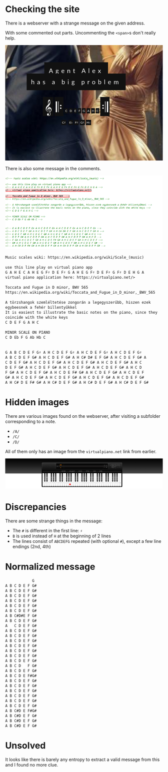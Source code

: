 # Checking the site

There is a webserver with a strange message on the given address.

With some commented out parts. Uncommenting the `<span>`s don't really help.

![](screenshots/1.png)

There is also some message in the comments.

![](screenshots/2.png)

```
Music scales wiki: https://en.wikipedia.org/wiki/Scale_(music)

use this line play on virtual piano app
G A H E C A H E G F♯ D E F♯ G A H E G F♯ D E F♯ G F♯ D E H G A
virtual piano application here: https://virtualpiano.net/>

Toccata and Fugue in D minor, BWV 565 
https://en.wikipedia.org/wiki/Toccata_and_Fugue_in_D_minor,_BWV_565

A törzshangok szemléltetése zongorán a legegyszerűbb, hiszen ezek egybeesnek a fehér billentyűkkel
It is easiest to illustrate the basic notes on the piano, since they coincide with the white keys
C D E F G A H C

MINOR SCALE ON PIANO
C D Eb F G Ab Hb C 


G A B C D E F G♯ A H C D E F G♯ A H C D E F G♯ A H C D E F G♯
A B C D E F G# A H C D E F G# A H C# D# E F G# A H C D E F G# A
C D E F G# A H C D E F G# A H C D E F G# A H C D E F G# A H C
D E F G# A H C D E F G# A H C D E F G# A H C D E F G# A H C D
F G# A H C D E F G# A H C D E F# G# A H C D E F G# A H C D E F
G# A H C D E F G# A H C D E F G# A H C D E F G# A H C D E F G#
A H C# D E F# G# A H C# D E F G# A H C# D E F G# A H C# D E F G#

```

# Hidden images

There are various images found on the webserver, after visiting a subfolder corresponding to a note.

* `/A/`
* `/C/`
* `/D/`

All of them only has an image from the `virtualpiano.net` link from earlier.

![](workdir/web/A.png)

# Discrepancies

There are some strange things in the message:

* The `#` is different in the first line: `♯`
* `B` is used instead of `H` at the beginning of 2 lines
* The lines consist of `ABCDEFG` repeated (with optional `#`), except a few line endings (2nd, 4th)

# Normalized message

```
            G 
A B C D E F G# 
A B C D E F G# 
A B C D E F G# 
A B C D E F G#
A B C D E F G# 
A B C D E F G# 
A B C#D#E F G# 
A B C D E F G# 
A   C D E F G# 
A B C D E F G# 
A B C D E F G# 
A B C D E F G# 
A B C D E F G# 
A B C D E F G# 
A B C D E F G# 
A B C D E F G# 
A B C D   F G# 
A B C D E F G# 
A B C D E F#G# 
A B C D E F G# 
A B C D E F G#
A B C D E F G#
A B C D E F G#
A B C D E F G#
A B C D E F G#
A B C#D E F#G# 
A B C#D E F G# 
A B C#D E F G# 
A B C#D E F G#
```

# Unsolved

It looks like there is barely any entropy to extract a valid message from this and I found no more clue.

